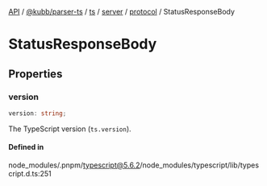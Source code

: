 [API](../../../../../../../../../packages.md) / [@kubb/parser-ts](../../../../../../../index.md) / [ts](../../../../../index.md) / [server](../../../index.md) / [protocol](../index.md) / StatusResponseBody

# StatusResponseBody

## Properties

### version

```ts
version: string;
```

The TypeScript version (`ts.version`).

#### Defined in

node\_modules/.pnpm/typescript@5.6.2/node\_modules/typescript/lib/typescript.d.ts:251
